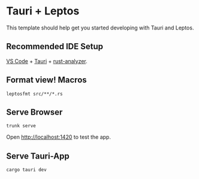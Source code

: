# Tauri + Leptos

This template should help get you started developing with Tauri and Leptos.

## Recommended IDE Setup

[VS Code](https://code.visualstudio.com/) +
[Tauri](https://marketplace.visualstudio.com/items?itemName=tauri-apps.tauri-vscode) +
[rust-analyzer](https://marketplace.visualstudio.com/items?itemName=rust-lang.rust-analyzer).

## Format view! Macros

```SH
leptosfmt src/**/*.rs
```

## Serve Browser

```SH
trunk serve
```

Open [http://localhost:1420](http://localhost:1420/) to test the app.

## Serve Tauri-App

```SH
cargo tauri dev
```
